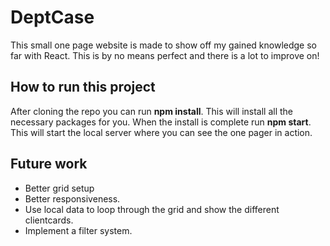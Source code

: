 # DeptCase
This small one page website is made to show off my gained knowledge so far with React. This is by no means perfect and there is a lot to improve on!

## How to run this project
After cloning the repo you can run **npm install**. This will install all the necessary packages for you.
When the install is complete run **npm start**. This will start the local server where you can see the one pager in action.


## Future work
- Better grid setup
- Better responsiveness.
- Use local data to loop through the grid and show the different clientcards.
- Implement a filter system.
